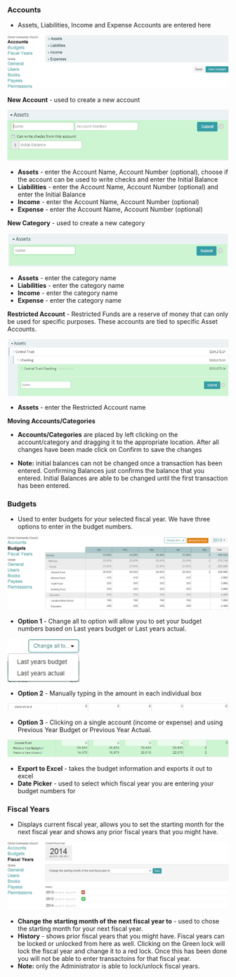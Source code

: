 ### Accounts
- Assets, Liabilities, Income and Expense Accounts are entered here

![Alt Text](images/Accounts.JPG "")

**New Account** - used to create a new account

![Alt Text](images/newaccount.JPG "")


* **Assets** - enter the Account Name, Account Number (optional), choose if the account can be used to write checks and enter the Initial Balance 
* **Liabilities** - enter the Account Name, Account Number (optional) and enter the Initial Balance 
* **Income** - enter the Account Name, Account Number (optional)
* **Expense** - enter the Account Name, Account Number (optional)
      
**New Category** - used to create a new category

![Alt Text](images/newcategory.JPG "")

* **Assets** - enter the category name
* **Liabilities** - enter the category name
* **Income** - enter the category name
* **Expense** - enter the category name

**Restricted Account** - Restricted Funds are a reserve of money that can only be used for specific purposes.  These accounts are tied to specific Asset Accounts.

![Alt Text](images/restrictedaccount.JPG "")

* **Assets** - enter the Restricted Account name
  
**Moving Accounts/Categories**

* **Accounts/Categories** are placed by left clicking on the account/category and dragging it to the appropriate location.  After all changes have been made click on Confirm to save the changes

* **Note:** initial balances can not be changed once a transaction has been entered.  Confirming Balances just confirms the balance that you entered.  Initial Balances are able to be changed until the first transaction has been entered.

### Budgets
- Used to enter budgets for your selected fiscal year.  We have three options to enter in the budget numbers.

![Alt Text](images/budgets.JPG "")

* **Option 1** - Change all to option will allow you to set your budget numbers based on Last years budget or Last years actual.

![Alt Text](images/changeallto.JPG "")

* **Option 2** - Manually typing in the amount in each individual box

![Alt Text](images/manualmode.JPG "")

* **Option 3** - Clicking on a single account (income or expense) and using Previous Year Budget or Previous Year Actual.

![Alt Text](images/previousbudgetactual.JPG "")

* **Export to Excel** - takes the budget information and exports it out to excel
* **Date Picker** - used to select which fiscal year you are entering your budget numbers for

### Fiscal Years 
- Displays current fiscal year, allows you to set the starting month for the next fiscal year and shows any prior fiscal years that you might have.

![Alt Text](images/fiscalyears.JPG "")

* **Change the starting month of the next fiscal year to** - used to chose the starting month for your next fiscal year.
* **History** - shows prior fiscal years that you might have.  Fiscal years can be locked or unlocked from here as well.  Clicking on the Green lock will lock the fiscal year and change it to a red lock.  Once this has been done you will not be able to enter transactoins for that fiscal year.  
* **Note:** only the Administrator is able to lock/unlock fiscal years.
